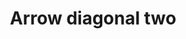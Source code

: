 ---
title: Arrow diagonal two
tags: ["arrow", "diagonal", "direction", "pointer", "navigate"]
icon: arrow-diagonal-two
svg: '<svg xmlns="http://www.w3.org/2000/svg" width="24" height="24" fill="none" viewBox="0 0 24 24" stroke-width="1.5" stroke-linecap="round" stroke-linejoin="round" stroke="currentColor"><path d="m11.293 4.929 7.778 7.778m0 0h-4.95m4.95 0v-4.95m-6.364 11.314L4.93 11.293m0 0v4.95m0-4.95h4.95"/></svg>'
---